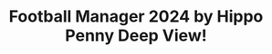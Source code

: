---
title: Football Manager 2024 by Hippo Penny Deep View!
layout: scoredetail
permalink: /meta-score/football-manager-2024
header:
  teaser: /assets/images/football-manager-2024.jpg
  video:
    id: caW04uBhObs
    provider: youtube
---